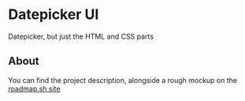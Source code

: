# Datepicker UI
Datepicker, but just the HTML and CSS parts

## About
You can find the project description, alongside a rough mockup on the [roadmap.sh site](https://roadmap.sh/projects/datepicker-ui "Create a Datepicker UI...")
